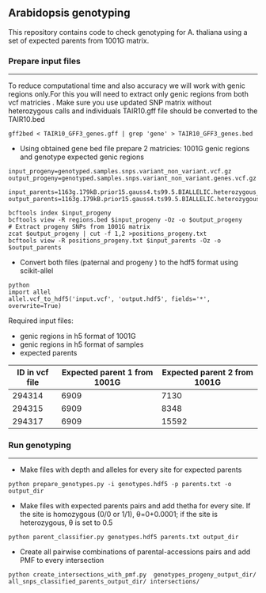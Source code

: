## Arabidopsis genotyping 
This repository contains code to check genotyping for A. thaliana using a set of expected parents from 1001G matrix. 

### Prepare input files
------
To reduce computational time and also accuracy we will work with genic regions only.For this you will need to extract only genic regions from both vcf matricies . Make sure you use updated SNP matrix without heterozygous calls and individuals
TAIR10.gff file should be converted to the TAIR10.bed

```
gff2bed < TAIR10_GFF3_genes.gff | grep 'gene' > TAIR10_GFF3_genes.bed
```
- Using obtained gene bed file prepare 2 matricies: 1001G genic regions and genotype expected genic regions
```
input_progeny=genotyped.samples.snps.variant_non_variant.vcf.gz
output_progeny=genotyped.samples.snps.variant_non_variant.genes.vcf.gz

input_parents=1163g.179kB.prior15.gauss4.ts99.5.BIALLELIC.heterozygous_acc_removed.hetmasked.vcf.gz
output_parents=1163g.179kB.prior15.gauss4.ts99.5.BIALLELIC.heterozygous_acc_removed.hetmasked.pos_of_interest_genes.vcf.gz

bcftools index $input_progeny 
bcftools view -R regions.bed $input_progeny -Oz -o $output_progeny
# Extract progeny SNPs from 1001G matrix
zcat $output_progeny | cut -f 1,2 >positions_progeny.txt
bcftools view -R positions_progeny.txt $input_parents -Oz -o $output_parents
```

- Convert both files (paternal and progeny ) to the hdf5 format using scikit-allel
```
python
import allel
allel.vcf_to_hdf5('input.vcf', 'output.hdf5', fields='*', overwrite=True)
```

Required input files:
- genic regions in h5 format of 1001G
- genic regions in h5 format of samples 
- expected parents

| ID in vcf file | Expected parent 1 from 1001G | Expected parent 2 from 1001G |
|----------------|------------------------------|------------------------------|
| 294314         | 6909                         | 7130                         |
| 294315         | 6909                         | 8348                         |
| 294317         | 6909                         | 15592                        |


### Run genotyping
------
- Make files with depth and alleles for every site for expected parents 
```
python prepare_genotypes.py -i genotypes.hdf5 -p parents.txt -o output_dir
```
- Make files with expected parents pairs and add thetha for every site. If the site is homozygous (0/0 or 1/1), θ=0+0.0001; if the site is heterozygous, θ is set to 0.5
  
```
python parent_classifier.py genotypes.hdf5 parents.txt output_dir
```
- Create all pairwise combinations of parental-accessions pairs and add PMF to every intersection 
```
python create_intersections_with_pmf.py  genotypes_progeny_output_dir/ all_snps_classified_parents_output_dir/ intersections/
```




